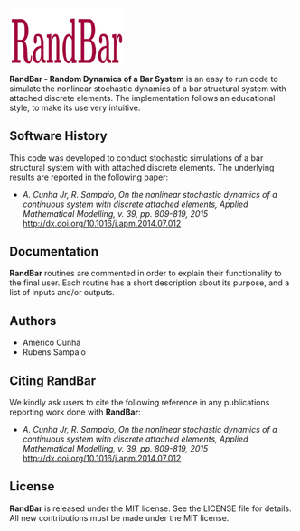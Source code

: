 <img src="logo/RandBar.png" width="40%">

**RandBar - Random Dynamics of a Bar System** is an easy to run code to simulate the nonlinear stochastic dynamics of a bar structural system with attached discrete elements. The implementation follows an educational style, to make its use very intuitive.

## Software History

This code was developed to conduct stochastic simulations of a bar structural system with with attached discrete elements. The underlying results are reported in the following paper:
- *A. Cunha Jr, R. Sampaio, On the nonlinear stochastic dynamics of a continuous system with discrete attached elements, Applied Mathematical Modelling, v. 39, pp. 809-819, 2015* http://dx.doi.org/10.1016/j.apm.2014.07.012

## Documentation

**RandBar** routines are commented in order to explain their functionality to the final user. Each routine has a short description about its purpose, and a list of inputs and/or outputs.

## Authors
- Americo Cunha
- Rubens Sampaio

## Citing RandBar

We kindly ask users to cite the following reference in any publications reporting work done with **RandBar**:
- *A. Cunha Jr, R. Sampaio, On the nonlinear stochastic dynamics of a continuous system with discrete attached elements, Applied Mathematical Modelling, v. 39, pp. 809-819, 2015* http://dx.doi.org/10.1016/j.apm.2014.07.012

## License

**RandBar** is released under the MIT license. See the LICENSE file for details. All new contributions must be made under the MIT license.
